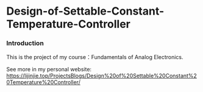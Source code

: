 # Design-of-Settable-Constant-Temperature-Controller
### Introduction

This is the project of my course：Fundamentals of Analog Electronics. 

See more in my personal website: https://lijinjie.top/ProjectsBlogs/Design%20of%20Settable%20Constant%20Temperature%20Controller/



